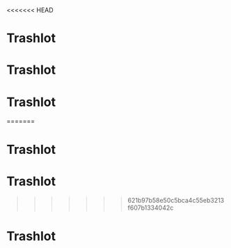 <<<<<<< HEAD
# TrashIot
# TrashIot
# TrashIot
=======
# TrashIot
# TrashIot
>>>>>>> 621b97b58e50c5bca4c55eb3213f607b1334042c
# TrashIot
